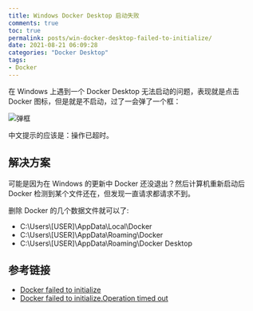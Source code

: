 ```yaml
---
title: Windows Docker Desktop 启动失败
comments: true
toc: true
permalink: posts/win-docker-desktop-failed-to-initialize/
date: 2021-08-21 06:09:28
categories: "Docker Desktop"
tags:
- Docker
---
```


在 Windows 上遇到一个 Docker Desktop 无法启动的问题，表现就是点击 Docker 图标，但是就是不启动，过了一会弹了一个框：

![弹框](https://i.lengthm.in/uimages/1629526988050-1629526988031-afaa3675ccc17c8f48c136af73aa4d2f7b8c2ba4.png)

中文提示的应该是：操作已超时。

<!-- more -->

## 解决方案

可能是因为在 Windows 的更新中 Docker 还没退出？然后计算机重新启动后 Docker 检测到某个文件还在，但发现一直请求都请求不到。

删除 Docker 的几个数据文件就可以了:

- C:\Users\\[USER]\AppData\Local\Docker
- C:\Users\\[USER]\AppData\Roaming\Docker
- C:\Users\\[USER]\AppData\Roaming\Docker Desktop

## 参考链接

- [Docker failed to initialize](https://forums.docker.com/t/docker-failed-to-initialize/111341/8)
- [Docker failed to initialize.Operation timed out](https://forums.docker.com/t/docker-failed-to-initialize-operation-timed-out/111321/3)
